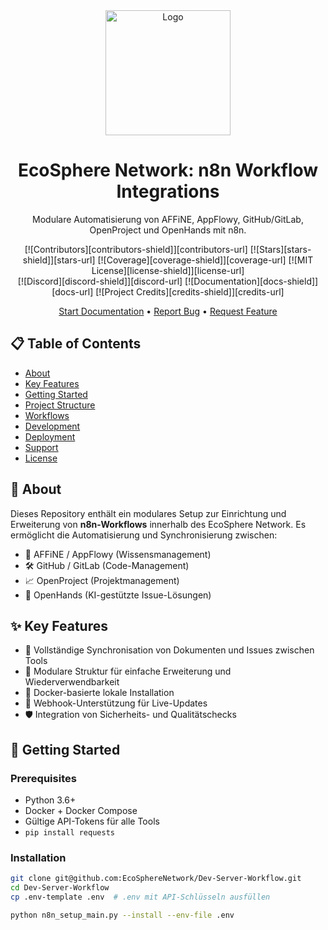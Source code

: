<div align="center">
  <img src="./docs/static/img/logo.png" alt="Logo" width="200">
  <h1>EcoSphere Network: n8n Workflow Integrations</h1>
  <p>Modulare Automatisierung von AFFiNE, AppFlowy, GitHub/GitLab, OpenProject und OpenHands mit n8n.</p>

  [![Contributors][contributors-shield]][contributors-url]
  [![Stars][stars-shield]][stars-url]
  [![Coverage][coverage-shield]][coverage-url]
  [![MIT License][license-shield]][license-url]
  <br/>
  [![Discord][discord-shield]][discord-url]
  [![Documentation][docs-shield]][docs-url]
  [![Project Credits][credits-shield]][credits-url]

  [Start Documentation](https://github.com/EcoSphereNetwork/ESN_Repo-Template/blob/main/docs/README.md) •
  [Report Bug](https://github.com/EcoSphereNetwork/ESN_Repo-Template/issues) •
  [Request Feature](https://github.com/EcoSphereNetwork/ESN_Repo-Template/issues)
</div>

## 📋 Table of Contents
- [About](#-about)
- [Key Features](#-key-features)
- [Getting Started](#-getting-started)
- [Project Structure](#-project-structure)
- [Workflows](#-workflows)
- [Development](#-development)
- [Deployment](#-deployment)
- [Support](#-support)
- [License](#-license)

## 🎯 About
Dieses Repository enthält ein modulares Setup zur Einrichtung und Erweiterung von **n8n-Workflows** innerhalb des EcoSphere Network. Es ermöglicht die Automatisierung und Synchronisierung zwischen:

- 🧠 AFFiNE / AppFlowy (Wissensmanagement)
- 🛠️ GitHub / GitLab (Code-Management)
- 📈 OpenProject (Projektmanagement)
- 🤖 OpenHands (KI-gestützte Issue-Lösungen)

## ✨ Key Features
- 🔄 Vollständige Synchronisation von Dokumenten und Issues zwischen Tools
- 🧩 Modulare Struktur für einfache Erweiterung und Wiederverwendbarkeit
- 🐳 Docker-basierte lokale Installation
- 📡 Webhook-Unterstützung für Live-Updates
- 🛡️ Integration von Sicherheits- und Qualitätschecks

## 🚀 Getting Started

### Prerequisites
- Python 3.6+
- Docker + Docker Compose
- Gültige API-Tokens für alle Tools
- `pip install requests`

### Installation

```bash
git clone git@github.com:EcoSphereNetwork/Dev-Server-Workflow.git
cd Dev-Server-Workflow
cp .env-template .env  # .env mit API-Schlüsseln ausfüllen

python n8n_setup_main.py --install --env-file .env
